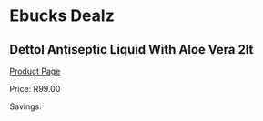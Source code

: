 
# Ebucks Dealz
## Dettol Antiseptic Liquid With Aloe Vera 2lt
[Product Page](https://www.ebucks.com/web/shop/productSelected.do?prodId=919082866&catId=1158500262)

Price: R99.00

Savings: 


	
